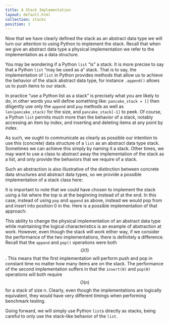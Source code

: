 ```yaml
---
title: A Stack Implementation
layout: default.html
collection: stacks
position: 3
---
```


Now that we have clearly defined the stack as an abstract data type we
will turn our attention to using Python to implement the stack. Recall
that when we give an abstract data type a physical implementation we
refer to the implementation as a data structure.

You may be wondering if a Python `list` “is” a stack. It is more precise
to say that a Python `list` “may be used as a” stack. That is to say,
the implementation of `list` in Python provides methods that allow us to
achieve the behavior of the stack abstract data type, for instance
`.append()` allows us to push items to our stack.

In practice “use a Python list as a stack” is precisely what you are
likely to do, in other words you will define something like:
`pancake_stack = []` then diligently use only the `append` and `pop`
methods as well as `len(pancake_stack)` for the size, and
`pancake_stack[-1]` to peek. Of course, a Python `list` permits much
more than the behavior of a stack, notably accessing an item by index,
and inserting and deleting items at any point by index.

As such, we ought to communicate as clearly as possible our intention to
use this (concrete) data structure of a `list` as an abstract data type
stack. Sometimes we can achieve this simply by naming it a stack. Other
times, we may want to use a class to abstract away the implementation of
the stack as a list, and only provide the behaviors that we require of a
stack.

Such an abstraction is also illustrative of the distinction between
concrete data structures and abstract data types, so we provide a
possible implementation of a stack class here:

<!-- litpy stacks/stack_right.py -->

It is important to note that we could have chosen to implement the stack
using a list where the top is at the beginning instead of at the end. In
this case, instead of using `pop` and `append` as above, instead we
would pop from and insert into position 0 in the. Here is a possible
implementation of that approach:

<!-- litpy stacks/stack_left.py -->

This ability to change the physical implementation of an abstract data
type while maintaining the logical characteristics is an example of
abstraction at work. However, even though the stack will work either
way, if we consider the performance of the two implementations, there is
definitely a difference. Recall that the `append` and `pop()` operations
were both $$O(1)$$. This means that the first implementation will
perform push and pop in constant time no matter how many items are on
the stack. The performance of the second implementation suffers in that
the `insert(0)` and `pop(0)` operations will both require $$O(n)$$ for a
stack of size n. Clearly, even though the implementations are logically
equivalent, they would have very different timings when performing
benchmark testing.

Going forward, we will simply use Python `list`s directly as stacks,
being careful to only use the stack-like behavior of the `list`.
